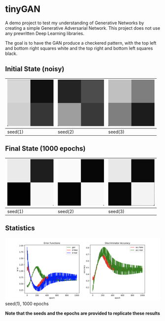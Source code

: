 # tinyGAN

A demo project to test my understanding of Generative Networks by creating a simple Generative Adversarial Network. This project does not use any prewritten Deep Learning libraries.

The goal is to have the GAN produce a checkered pattern, with the top left and bottom right squares white and the top right and bottom left squares black.

## Initial State (noisy)

<img src="screenshots/noisy_seed1.png" width="150" height="150"> | <img src="screenshots/noisy_seed2.png" width="150" height="150"> | <img src="screenshots/noisy_seed3.png" width="150" height="150">
--- | --- | ---
seed(1) | seed(2) | seed(3)

## Final State (1000 epochs)

<img src="screenshots/final_seed1_1000.png" width="150" height="150"> | <img src="screenshots/final_seed2_1000.png" width="150" height="150"> | <img src="screenshots/final_seed3_1000.png" width="150" height="150">
--- | --- | ---
seed(1) | seed(2) | seed(3)

## Statistics

<img src="screenshots/stats_seed1_1000.png">
seed(1), 1000 epochs


**Note that the seeds and the epochs are provided to replicate these results**

